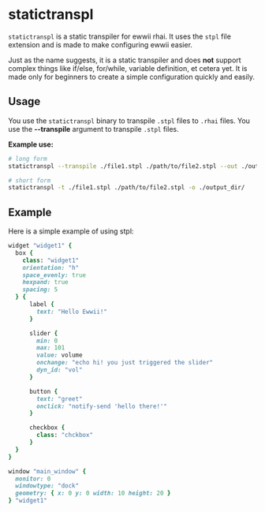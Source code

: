 # statictranspl

`statictranspl` is a static transpiler for ewwii rhai. It uses the `stpl` file extension and is made to make configuring ewwii easier.

Just as the name suggests, it is a static transpiler and does **not** support complex things like if/else, for/while, variable definition, et cetera yet. It is made only for beginners to create a simple configuration quickly and easily.

## Usage

You use the `statictranspl` binary to transpile `.stpl` files to `.rhai` files. You use the **--transpile** argument to transpile `.stpl` files.

**Example use:**

```bash
# long form
statictranspl --transpile ./file1.stpl ./path/to/file2.stpl --out ./output_dir/

# short form
statictranspl -t ./file1.stpl ./path/to/file2.stpl -o ./output_dir/
```

## Example

Here is a simple example of using stpl:

```ruby
widget "widget1" {
  box {
    class: "widget1"
    orientation: "h"
    space_evenly: true
    hexpand: true
    spacing: 5
  } {
      label {
        text: "Hello Ewwii!"
      }

      slider {
        min: 0
        max: 101
        value: volume
        onchange: "echo hi! you just triggered the slider"
        dyn_id: "vol"
      }

      button {
        text: "greet"
        onclick: "notify-send 'hello there!'"
      }

      checkbox {
        class: "chckbox"
      }
  }
}

window "main_window" {
  monitor: 0
  windowtype: "dock"
  geometry: { x: 0 y: 0 width: 10 height: 20 }
} "widget1"
```
